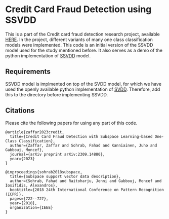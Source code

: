# Credit Card Fraud Detection using SSVDD

This is a part of the Credit card fraud detection research project, available [HERE](https://arxiv.org/abs/2309.14880). In the project, different variants of many one class classification models were implemented. This code is an initial version of the SSVDD model used for the study mentioned before. It also serves as a demo of the python implementation of [SSVDD](https://github.com/Zaffarr/SSVDD_Python) model.

## Requirements

SSVDD model is implmented on top of the SVDD model, for which we have used the openly available python implementation of [SVDD](https://github.com/iqiukp/SVDD-Python/blob/master/src/BaseSVDD.py). Therefore, add this to the directory before implementing SSVDD.

## Citations

Please cite the following papers for using any part of this code.

```
@article{zaffar2023credit,
  title={Credit Card Fraud Detection with Subspace Learning-based One-Class Classification},
  author={Zaffar, Zaffar and Sohrab, Fahad and Kanniainen, Juho and Gabbouj, Moncef},
  journal={arXiv preprint arXiv:2309.14880},
  year={2023}
}

@inproceedings{sohrab2018subspace,
  title={Subspace support vector data description},
  author={Sohrab, Fahad and Raitoharju, Jenni and Gabbouj, Moncef and Iosifidis, Alexandros},
  booktitle={2018 24th International Conference on Pattern Recognition (ICPR)},
  pages={722--727},
  year={2018},
  organization={IEEE}
}
```

